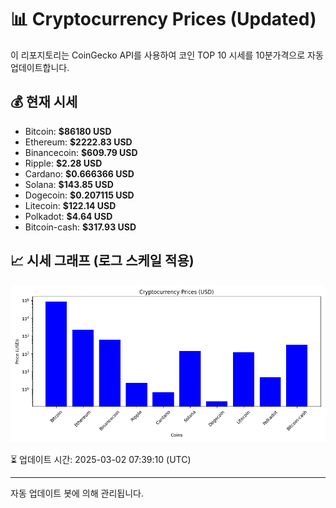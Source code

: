
# 📊 Cryptocurrency Prices (Updated)

이 리포지토리는 CoinGecko API를 사용하여 코인 TOP 10 시세를 10분가격으로 자동 업데이트합니다.

## 💰 현재 시세
- Bitcoin: **$86180 USD**
- Ethereum: **$2222.83 USD**
- Binancecoin: **$609.79 USD**
- Ripple: **$2.28 USD**
- Cardano: **$0.666366 USD**
- Solana: **$143.85 USD**
- Dogecoin: **$0.207115 USD**
- Litecoin: **$122.14 USD**
- Polkadot: **$4.64 USD**
- Bitcoin-cash: **$317.93 USD**

## 📈 시세 그래프 (로그 스케일 적용)
![Crypto Prices](crypto_prices.png)

⏳ 업데이트 시간: 2025-03-02 07:39:10 (UTC)

---
자동 업데이트 봇에 의해 관리됩니다.
